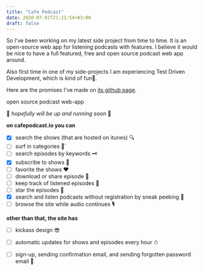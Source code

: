 ```yaml
---
title: "Cafe Podcast"
date: 2020-07-01T21:21:54+03:00
draft: false
---
```


So I've been working on my latest side project from time to time. It is an open-source web app for listening podcasts with features. I believe it would be nice to have a full featured, free and open source podcast web app around.

Also first time in one of my side-projects I am experiencing Test Driven Development, which is kind of fun🎉.

Here are the promises I've made on [its github page](https://github.com/ozkc/cafe_podcast).


open source podcast web-app

🤞 _hopefully will be up and running soon_ 🤞

**on cafepodcast.io you can**

- [X] search the shows (that are hosted on itunes) 🔍
- [ ] surf in categories 🌊`
- [ ] search episodes by keywords 🗝
- [X] subscribe to shows 👀
- [ ] favorite the shows ❤️
- [ ] download or share episode 🤗
- [ ] keep track of listened episodes 🙉
- [ ] star the episodes 🌠
- [X] search and listen podcasts without registration by sneak peeking 🧐
- [ ] browse the site while audio continues 🎙

**other than that, the site has**

- [ ] kickass design 😎
- [ ] automatic updates for shows and episodes every hour ⏱
- [ ] sign-up, sending confirmation email, and sending forgotten password email 📧


